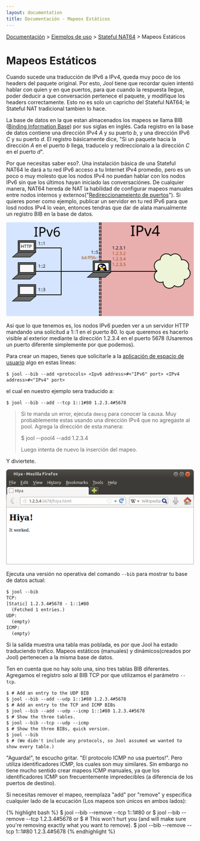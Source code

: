 ```yaml
---
layout: documentation
title: Documentación - Mapeos Estáticos
---
```


[Documentación](esp-doc-index.html) > [Ejemplos de uso](esp-doc-index.html#ejemplosdeuso) > [Stateful NAT64](esp-mod-run-stateful.html) > Mapeos Estáticos

# Mapeos Estáticos

Cuando sucede una traducción de IPv6 a IPv4, queda muy poco de los headers del paquete original. Por esto, Jool tiene que recordar quien intentó hablar con quien y en que puertos, para que cuando la respuesta llegue, poder deducir a que conversación pertenece el paquete, y modifique los headers correctamente. Esto no es solo un capricho del Stateful NAT64; le Stateful NAT tradicional tambien lo hace. 

La base de datos en la que estan almacenados los mapeos se llama BIB ([Binding Information Base](esp-misc-bib.html)) por sus siglas en inglés. Cada registro en la base de datos contiene una dirección IPv4 _A_ y su puerto _b_, y una dirección IPv6 _C_ y su puerto _d_. El registro básicamente dice, "Si un paquete hacia la dirección _A_ en el puerto _b_ llega, traducelo y redireccionalo a la dirección _C_ en el puerto _d_".


Por que necesitas saber eso?. Una instalación básica de una Stateful NAT64 le dará a tu red IPv6 acceso a tu Internet IPv4 promedio, pero es un poco o muy molesto que los nodos IPv4 no puedan hablar con los nodos IPv6 sin que los últimos hayan iniciado las conversaciónes. De cualquier manera, NAT64 hereda de NAT la habilidad de configurar mapeos manuales entre nodos internos y externos("[Redireccionameiento de puertos](http://en.wikipedia.org/wiki/Port_forwarding)"). Si quieres poner como ejemplo, publicar un servidor en tu red IPv6 para que losd nodos IPv4 lo vean, entonces tendras que dar de alata manualmente un registro BIB en la base de datos.

![Fig.1 - Diseño de la red](images/static-network.svg)

Asi que lo que tenemos es, los nodos IPv6 pueden ver a un servidor HTTP mandando una solicitud a 1::1 en el puerto 80. lo que queremos es hacerlo visible al exterior mediante la dirección 1.2.3.4 en el puerto 5678 (Usaremos un puerto diferente simplemente por que podemos).

Para crear un mapeo, tienes que solicitarle a la [aplicación de espacio de usuario](esp-usr-install.html) algo en estas lineas:

	$ jool --bib --add <protocols> <Ipv6 address>#<"IPv6" port> <IPv4 address>#<"IPv4" port>

el cual en nuestro ejemplo sera traducido a:

	$ jool --bib --add --tcp 1::1#80 1.2.3.4#5678

> Si te manda un error, ejecuta `dmesg` para conocer la causa. Muy probablemente estas usando una dirección IPv4 que no agregaste al pool. Agrega la dirección de esta manera:
> 
> 	$ jool --pool4 --add 1.2.3.4
> 
> Luego intenta de nuevo la inserción del mapeo.

Y diviertete.

![Fig.2 - Test](images/static-hiya.png)

Ejecuta una versión no operativa del comando `--bib` para mostrar tu base de datos actual:

	$ jool --bib
	TCP:
	[Static] 1.2.3.4#5678 - 1::1#80
	  (Fetched 1 entries.)
	UDP:
	  (empty)
	ICMP:
	  (empty)

Si la salida muestra una tabla mas poblada, es por que Jool ha estado traduciendo trafico. Mapeos estáticos (manuales) y dinámicos(creados por Jool) pertenecen a la misma base de datos.

Ten en cuenta que no hay solo una, sino tres tablas BIB diferentes. Agregamos el registro solo al BIB TCP por que utilizamos el parámetro `--tcp`.

	$ # Add an entry to the UDP BIB
	$ jool --bib --add --udp 1::1#80 1.2.3.4#5678
	$ # Add an entry to the TCP and ICMP BIBs
	$ jool --bib --add --udp --icmp 1::1#80 1.2.3.4#5678
	$ # Show the three tables.
	$ jool --bib --tcp --udp --icmp
	$ # Show the three BIBs, quick version.
	$ jool --bib
	$ # (We didn't include any protocols, so Jool assumed we wanted to show every table.)

"Aguarda!", te escucho gritar. "El protocolo ICMP no usa puertos!". Pero utiliza identificadores ICMP, los cuales son muy similares. Sin embargo no tiene mucho sentido crear mapeos ICMP manuales,  ya que los identificadores ICMP son frecuentemente impredecibles (a diferencia de los puertos de destino).

Si necesitas remover el mapeo, reemplaza "add" por "remove" y especifica cualquier lado de la ecucación (Los mapeos son únicos en ambos lados):

{% highlight bash %}
$ jool --bib --remove --tcp 1::1#80
or
$ jool --bib --remove --tcp 1.2.3.4#5678
or
$ # This won't hurt you (and will make sure you're removing exactly what you want to remove).
$ jool --bib --remove --tcp 1::1#80 1.2.3.4#5678
{% endhighlight %}
